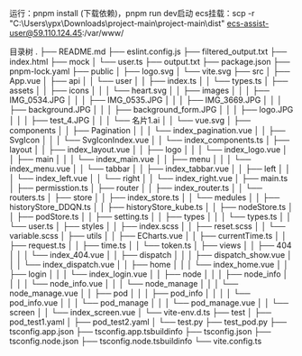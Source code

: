 运行：pnpm install (下载依赖)，pnpm run dev启动
ecs挂载：scp -r "C:\Users\ypx\Downloads\project-main\project-main\dist" ecs-assist-user@59.110.124.45:/var/www/

目录树
.
├── README.md
├── eslint.config.js
├── filtered_output.txt
├── index.html
├── mock
│   └── user.ts
├── output.txt
├── package.json
├── pnpm-lock.yaml
├── public
│   ├── logo.svg
│   └── vite.svg
├── src
│   ├── App.vue
│   ├── api
│   │   └── user
│   │       ├── index.ts
│   │       └── types.ts
│   ├── assets
│   │   ├── icons
│   │   │   └── heart.svg
│   │   ├── images
│   │   │   ├── IMG_0534.JPG
│   │   │   ├── IMG_0535.JPG
│   │   │   ├── IMG_3669.JPG
│   │   │   ├── background.JPG
│   │   │   ├── background_form.JPG
│   │   │   ├── logo.JPG
│   │   │   ├── test_4.JPG
│   │   │   └── 名片1.ai
│   │   └── vue.svg
│   ├── components
│   │   ├── Pagination
│   │   │   └── index_pagination.vue
│   │   ├── SvgIcon
│   │   │   └── SvgIconIndex.vue
│   │   └── index_components.ts
│   ├── layout
│   │   ├── index_layout.vue
│   │   ├── logo
│   │   │   └── index_logo.vue
│   │   ├── main
│   │   │   └── index_main.vue
│   │   ├── menu
│   │   │   └── index_menu.vue
│   │   └── tabbar
│   │       ├── index_tabbar.vue
│   │       ├── left
│   │       │   └── index_left.vue
│   │       └── right
│   │           └── index_right.vue
│   ├── main.ts
│   ├── permisstion.ts
│   ├── router
│   │   ├── index_router.ts
│   │   └── routers.ts
│   ├── store
│   │   ├── index_store.ts
│   │   └── medules
│   │       ├── historyStore_DDQN.ts
│   │       ├── historyStore_kube.ts
│   │       ├── nodeStore.ts
│   │       ├── podStore.ts
│   │       ├── setting.ts
│   │       ├── types
│   │       │   └── types.ts
│   │       └── user.ts
│   ├── styles
│   │   ├── index.scss
│   │   ├── reset.scss
│   │   └── variable.scss
│   ├── utils
│   │   ├── ECharts.vue
│   │   ├── currentTime.ts
│   │   ├── request.ts
│   │   ├── time.ts
│   │   └── token.ts
│   ├── views
│   │   ├── 404
│   │   │   └── index_404.vue
│   │   ├── dispatch
│   │   │   ├── dispatch_show.vue
│   │   │   └── index_dispatch.vue
│   │   ├── home
│   │   │   └── index_home.vue
│   │   ├── login
│   │   │   └── index_login.vue
│   │   ├── node
│   │   │   ├── node_info
│   │   │   │   └── node_info.vue
│   │   │   └── node_manage
│   │   │       └── node_manage.vue
│   │   ├── pod
│   │   │   ├── pod_info
│   │   │   │   └── pod_info.vue
│   │   │   └── pod_manage
│   │   │       └── pod_manage.vue
│   │   └── screen
│   │       └── index_screen.vue
│   └── vite-env.d.ts
├── test
│   ├── pod_test1.yaml
│   ├── pod_test2.yaml
│   └── test.py
├── test_pod.py
├── tsconfig.app.json
├── tsconfig.app.tsbuildinfo
├── tsconfig.json
├── tsconfig.node.json
├── tsconfig.node.tsbuildinfo
└── vite.config.ts
